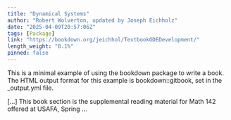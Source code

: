 ```yaml
---
title: "Dynamical Systems"
author: "Robert Wolverton, updated by Joseph Eichholz"
date: "2025-04-09T20:57:06Z"
tags: [Package]
link: "https://bookdown.org/jeichhol/TextbookODEDevelopment/"
length_weight: "8.1%"
pinned: false
---
```


<p>This is a minimal example of using the bookdown package to write a book. The HTML output format for this example is bookdown::gitbook, set in the _output.yml file.</p> [...] This book section is the supplemental reading material for Math 142 offered at USAFA, Spring ...
